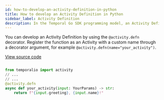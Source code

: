 ```yaml
---
id: how-to-develop-an-activity-definition-in-python
title: How to develop an Activity Definition in Python
sidebar_label: Activity Definition
description: In the Temporal Go SDK programming model, an Activity Definition is an exportable function or a struct method.
---
```


You can develop an Activity Definition by using the `@activity.defn` decorator.
Register the function as an Activity with a custom name through a decorator argument, for example `@activity.defn(name="your_activity")`.

<a class="dacx-source-link" href="https://github.com/temporalio/documentation-samples-python/blob/main/your_app/your_activities_dacx.py">View source code</a>

```python

from temporalio import activity
// ...
// ...
@activity.defn
async def your_activity(input: YourParams) -> str:
    return f"{input.greeting}, {input.name}!"
```

